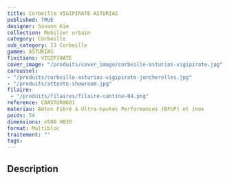 ```yaml
---
title: Corbeille VIGIPIRATE ASTURIAS 
published: TRUE
designer: Sovann Kim
collection: Mobilier urbain
category: Corbeille
sub_category: 13 Corbeille
gamme: ASTURIAS
finitions: VIGIPIRATE
cover_image: "/produits/cover_image/corbeille-asturias-vigipirate.jpg"
caroussel: 
- "/produits/corbeille-asturias-vigipirate-joncherolles.jpg"
- "/produits/attente-showroom.jpg"
filaire: 
 - "/produits/filaires/filaire-cantine-04.png"
reference: COASTUR0601
materiau: Béton Fibré à Ultra-hautes Performances (BFUP) et inox
poids: 54
dimensions: ⌀500 H830 
format: Multibloc
traitement: ""
tags: 
---
```


## Description
